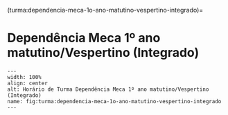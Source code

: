 (turma:dependencia-meca-1o-ano-matutino-vespertino-integrado)=

# Dependência Meca 1º ano matutino/Vespertino (Integrado)

```{figure} ../_static/img/turma/dependencia-meca-1o-ano-matutino-vespertino-integrado.png
---
width: 100%
align: center
alt: Horário de Turma Dependência Meca 1º ano matutino/Vespertino (Integrado)
name: fig:turma:dependencia-meca-1o-ano-matutino-vespertino-integrado
---
```

